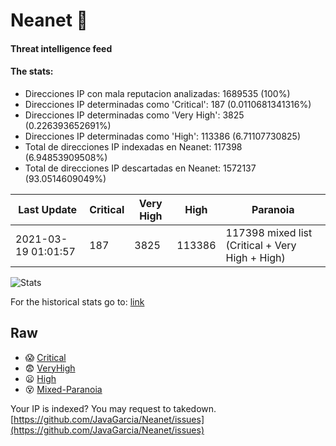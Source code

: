 # Neanet :hocho:
#### Threat intelligence feed
#### The stats:

- Direcciones IP con mala reputacion analizadas: 1689535 (100%)
- Direcciones IP determinadas como 'Critical':  187 (0.0110681341316%)
- Direcciones IP determinadas como 'Very High':  3825 (0.226393652691%)
- Direcciones IP determinadas como 'High':  113386 (6.71107730825)
- Total de direcciones IP indexadas en Neanet:  117398 (6.94853909508%)
- Total de direcciones IP descartadas en Neanet:  1572137 (93.0514609049%)

| Last Update | Critical | Very High | High | Paranoia |
| --- | --- | --- | --- | --- |
| 2021-03-19 01:01:57 | 187 | 3825 | 113386 | 117398 mixed list (Critical + Very High + High)|

![Stats](https://docs.google.com/spreadsheets/d/e/2PACX-1vSnaNMIXVabIpDJjufMlzH7poXnshF3mgd8Is1g9ytUEzVsP5my4Trn8f-xkoLLQ38xpL3HtmUexLo6/pubchart?oid=501124687&format=image)

For the historical stats go to: [link](/stats.csv)
## Raw
- :scream: [Critical](https://raw.githubusercontent.com/JavaGarcia/Neanet/master/blacklists/neanet_critical.txt)
- :fearful: [VeryHigh](https://raw.githubusercontent.com/JavaGarcia/Neanet/master/blacklists/neanet_veryHigh.txtt)
- :frowning: [High](https://raw.githubusercontent.com/JavaGarcia/Neanet/master/blacklists/neanet_high.txt)
- :dizzy_face: [Mixed-Paranoia](https://raw.githubusercontent.com/JavaGarcia/Neanet/master/blacklists/neanet_all.txt)


Your IP is indexed? You may request to takedown. [https://github.com/JavaGarcia/Neanet/issues](https://github.com/JavaGarcia/Neanet/issues)






































































































































































































































































































































































































































































































































































































































































































































































































































































































































































































































































































































































































































































































































































































































































































































































































































































































































































































































































































































































































































































































































































































































































































































































































































































































































































































































































































































































































































































































































































































































































































































































































































































































































































































































































































































































































































































































































































































































































































































































































































































































































































































































































































































































































































































































































































































































































































































































































































































































































































































































































































































































